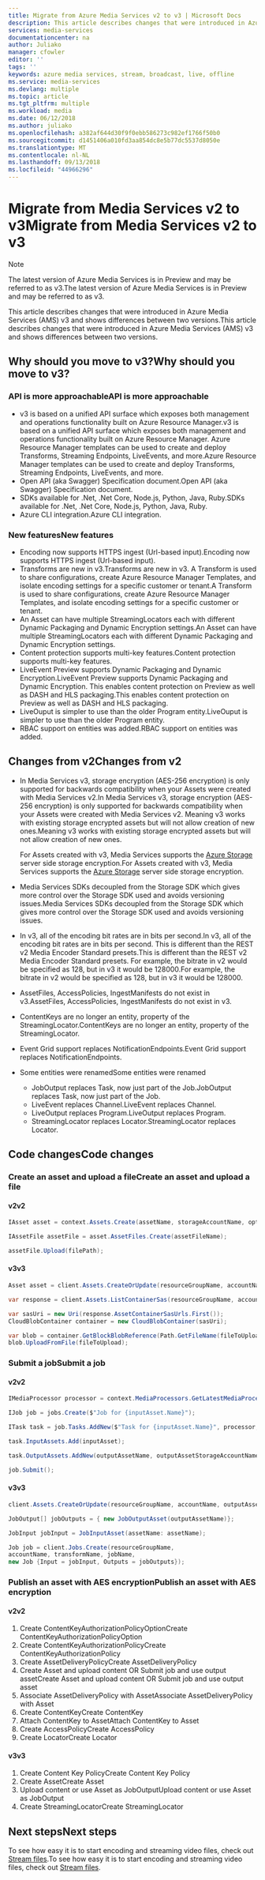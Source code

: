 ```yaml
---
title: Migrate from Azure Media Services v2 to v3 | Microsoft Docs
description: This article describes changes that were introduced in Azure Media Services v3 and shows differences between two versions.
services: media-services
documentationcenter: na
author: Juliako
manager: cfowler
editor: ''
tags: ''
keywords: azure media services, stream, broadcast, live, offline
ms.service: media-services
ms.devlang: multiple
ms.topic: article
ms.tgt_pltfrm: multiple
ms.workload: media
ms.date: 06/12/2018
ms.author: juliako
ms.openlocfilehash: a382af644d30f9f0ebb586273c982ef1766f50b0
ms.sourcegitcommit: d1451406a010fd3aa854dc8e5b77dc5537d8050e
ms.translationtype: MT
ms.contentlocale: nl-NL
ms.lasthandoff: 09/13/2018
ms.locfileid: "44966296"
---
```

# <a name="migrate-from-media-services-v2-to-v3"></a><span data-ttu-id="e7b04-104">Migrate from Media Services v2 to v3</span><span class="sxs-lookup"><span data-stu-id="e7b04-104">Migrate from Media Services v2 to v3</span></span>

> [!NOTE]
> <span data-ttu-id="e7b04-105">The latest version of Azure Media Services is in Preview and may be referred to as v3.</span><span class="sxs-lookup"><span data-stu-id="e7b04-105">The latest version of Azure Media Services is in Preview and may be referred to as v3.</span></span>

<span data-ttu-id="e7b04-106">This article describes changes that were introduced in Azure Media Services (AMS) v3 and shows differences between two versions.</span><span class="sxs-lookup"><span data-stu-id="e7b04-106">This article describes changes that were introduced in Azure Media Services (AMS) v3 and shows differences between two versions.</span></span>

## <a name="why-should-you-move-to-v3"></a><span data-ttu-id="e7b04-107">Why should you move to v3?</span><span class="sxs-lookup"><span data-stu-id="e7b04-107">Why should you move to v3?</span></span>

### <a name="api-is-more-approachable"></a><span data-ttu-id="e7b04-108">API is more approachable</span><span class="sxs-lookup"><span data-stu-id="e7b04-108">API is more approachable</span></span>

*  <span data-ttu-id="e7b04-109">v3 is based on a unified API surface which exposes both management and operations functionality built on Azure Resource Manager.</span><span class="sxs-lookup"><span data-stu-id="e7b04-109">v3 is based on a unified API surface which exposes both management and operations functionality built on Azure Resource Manager.</span></span> <span data-ttu-id="e7b04-110">Azure Resource Manager templates can be used to create and deploy Transforms, Streaming Endpoints, LiveEvents, and more.</span><span class="sxs-lookup"><span data-stu-id="e7b04-110">Azure Resource Manager templates can be used to create and deploy Transforms, Streaming Endpoints, LiveEvents, and more.</span></span>
* <span data-ttu-id="e7b04-111">Open API (aka Swagger) Specification document.</span><span class="sxs-lookup"><span data-stu-id="e7b04-111">Open API (aka Swagger) Specification document.</span></span>
* <span data-ttu-id="e7b04-112">SDKs available for .Net, .Net Core, Node.js, Python, Java, Ruby.</span><span class="sxs-lookup"><span data-stu-id="e7b04-112">SDKs available for .Net, .Net Core, Node.js, Python, Java, Ruby.</span></span>
* <span data-ttu-id="e7b04-113">Azure CLI integration.</span><span class="sxs-lookup"><span data-stu-id="e7b04-113">Azure CLI integration.</span></span>

### <a name="new-features"></a><span data-ttu-id="e7b04-114">New features</span><span class="sxs-lookup"><span data-stu-id="e7b04-114">New features</span></span>

* <span data-ttu-id="e7b04-115">Encoding now supports HTTPS ingest (Url-based input).</span><span class="sxs-lookup"><span data-stu-id="e7b04-115">Encoding now supports HTTPS ingest (Url-based input).</span></span>
* <span data-ttu-id="e7b04-116">Transforms are new in v3.</span><span class="sxs-lookup"><span data-stu-id="e7b04-116">Transforms are new in v3.</span></span> <span data-ttu-id="e7b04-117">A Transform is used to share configurations, create Azure Resource Manager Templates, and isolate encoding settings for a specific customer or tenant.</span><span class="sxs-lookup"><span data-stu-id="e7b04-117">A Transform is used to share configurations, create Azure Resource Manager Templates, and isolate encoding settings for a specific customer or tenant.</span></span> 
* <span data-ttu-id="e7b04-118">An Asset can have multiple StreamingLocators each with different Dynamic Packaging and Dynamic Encryption settings.</span><span class="sxs-lookup"><span data-stu-id="e7b04-118">An Asset can have multiple StreamingLocators each with different Dynamic Packaging and Dynamic Encryption settings.</span></span>
* <span data-ttu-id="e7b04-119">Content protection supports multi-key features.</span><span class="sxs-lookup"><span data-stu-id="e7b04-119">Content protection supports multi-key features.</span></span> 
* <span data-ttu-id="e7b04-120">LiveEvent Preview supports Dynamic Packaging and Dynamic Encryption.</span><span class="sxs-lookup"><span data-stu-id="e7b04-120">LiveEvent Preview supports Dynamic Packaging and Dynamic Encryption.</span></span> <span data-ttu-id="e7b04-121">This enables content protection on Preview as well as DASH and HLS packaging.</span><span class="sxs-lookup"><span data-stu-id="e7b04-121">This enables content protection on Preview as well as DASH and HLS packaging.</span></span>
* <span data-ttu-id="e7b04-122">LiveOuput is simpler to use than the older Program entity.</span><span class="sxs-lookup"><span data-stu-id="e7b04-122">LiveOuput is simpler to use than the older Program entity.</span></span> 
* <span data-ttu-id="e7b04-123">RBAC support on entities was added.</span><span class="sxs-lookup"><span data-stu-id="e7b04-123">RBAC support on entities was added.</span></span>

## <a name="changes-from-v2"></a><span data-ttu-id="e7b04-124">Changes from v2</span><span class="sxs-lookup"><span data-stu-id="e7b04-124">Changes from v2</span></span>

* <span data-ttu-id="e7b04-125">In Media Services v3, storage encryption (AES-256 encryption) is only supported for backwards compatibility when your Assets were created with Media Services v2.</span><span class="sxs-lookup"><span data-stu-id="e7b04-125">In Media Services v3, storage encryption (AES-256 encryption) is only supported for backwards compatibility when your Assets were created with Media Services v2.</span></span> <span data-ttu-id="e7b04-126">Meaning v3 works with existing storage encrypted assets but will not allow creation of new ones.</span><span class="sxs-lookup"><span data-stu-id="e7b04-126">Meaning v3 works with existing storage encrypted assets but will not allow creation of new ones.</span></span>

    <span data-ttu-id="e7b04-127">For Assets created with v3, Media Services supports the [Azure Storage](https://docs.microsoft.com/azure/storage/common/storage-service-encryption?toc=%2fazure%2fstorage%2fblobs%2ftoc.json) server side storage encryption.</span><span class="sxs-lookup"><span data-stu-id="e7b04-127">For Assets created with v3, Media Services supports the [Azure Storage](https://docs.microsoft.com/azure/storage/common/storage-service-encryption?toc=%2fazure%2fstorage%2fblobs%2ftoc.json) server side storage encryption.</span></span>
    
* <span data-ttu-id="e7b04-128">Media Services SDKs decoupled from the Storage SDK which gives more control over the Storage SDK used and avoids versioning issues.</span><span class="sxs-lookup"><span data-stu-id="e7b04-128">Media Services SDKs decoupled from the Storage SDK which gives more control over the Storage SDK used and avoids versioning issues.</span></span> 
* <span data-ttu-id="e7b04-129">In v3, all of the encoding bit rates are in bits per second.</span><span class="sxs-lookup"><span data-stu-id="e7b04-129">In v3, all of the encoding bit rates are in bits per second.</span></span> <span data-ttu-id="e7b04-130">This is different than the REST v2 Media Encoder Standard presets.</span><span class="sxs-lookup"><span data-stu-id="e7b04-130">This is different than the REST v2 Media Encoder Standard presets.</span></span> <span data-ttu-id="e7b04-131">For example, the bitrate in v2 would be specified as 128, but in v3 it would be 128000.</span><span class="sxs-lookup"><span data-stu-id="e7b04-131">For example, the bitrate in v2 would be specified as 128, but in v3 it would be 128000.</span></span> 
* <span data-ttu-id="e7b04-132">AssetFiles, AccessPolicies, IngestManifests do not exist in v3.</span><span class="sxs-lookup"><span data-stu-id="e7b04-132">AssetFiles, AccessPolicies, IngestManifests do not exist in v3.</span></span>
* <span data-ttu-id="e7b04-133">ContentKeys are no longer an entity, property of the StreamingLocator.</span><span class="sxs-lookup"><span data-stu-id="e7b04-133">ContentKeys are no longer an entity, property of the StreamingLocator.</span></span>
* <span data-ttu-id="e7b04-134">Event Grid support replaces NotificationEndpoints.</span><span class="sxs-lookup"><span data-stu-id="e7b04-134">Event Grid support replaces NotificationEndpoints.</span></span>
* <span data-ttu-id="e7b04-135">Some entities were renamed</span><span class="sxs-lookup"><span data-stu-id="e7b04-135">Some entities were renamed</span></span>

  * <span data-ttu-id="e7b04-136">JobOutput replaces Task, now just part of the Job.</span><span class="sxs-lookup"><span data-stu-id="e7b04-136">JobOutput replaces Task, now just part of the Job.</span></span>
  * <span data-ttu-id="e7b04-137">LiveEvent replaces Channel.</span><span class="sxs-lookup"><span data-stu-id="e7b04-137">LiveEvent replaces Channel.</span></span>
  * <span data-ttu-id="e7b04-138">LiveOutput replaces Program.</span><span class="sxs-lookup"><span data-stu-id="e7b04-138">LiveOutput replaces Program.</span></span>
  * <span data-ttu-id="e7b04-139">StreamingLocator replaces Locator.</span><span class="sxs-lookup"><span data-stu-id="e7b04-139">StreamingLocator replaces Locator.</span></span>

## <a name="code-changes"></a><span data-ttu-id="e7b04-140">Code changes</span><span class="sxs-lookup"><span data-stu-id="e7b04-140">Code changes</span></span>

### <a name="create-an-asset-and-upload-a-file"></a><span data-ttu-id="e7b04-141">Create an asset and upload a file</span><span class="sxs-lookup"><span data-stu-id="e7b04-141">Create an asset and upload a file</span></span> 

#### <a name="v2"></a><span data-ttu-id="e7b04-142">v2</span><span class="sxs-lookup"><span data-stu-id="e7b04-142">v2</span></span>

```csharp
IAsset asset = context.Assets.Create(assetName, storageAccountName, options);

IAssetFile assetFile = asset.AssetFiles.Create(assetFileName);

assetFile.Upload(filePath);
```

#### <a name="v3"></a><span data-ttu-id="e7b04-143">v3</span><span class="sxs-lookup"><span data-stu-id="e7b04-143">v3</span></span>

```csharp
Asset asset = client.Assets.CreateOrUpdate(resourceGroupName, accountName, assetName, new Asset());

var response = client.Assets.ListContainerSas(resourceGroupName, accountName, assetName, permissions: AssetContainerPermission.ReadWrite, expiryTime: DateTime.Now.AddHours(1));

var sasUri = new Uri(response.AssetContainerSasUrls.First());
CloudBlobContainer container = new CloudBlobContainer(sasUri);

var blob = container.GetBlockBlobReference(Path.GetFileName(fileToUpload));
blob.UploadFromFile(fileToUpload);
```

### <a name="submit-a-job"></a><span data-ttu-id="e7b04-144">Submit a job</span><span class="sxs-lookup"><span data-stu-id="e7b04-144">Submit a job</span></span>

#### <a name="v2"></a><span data-ttu-id="e7b04-145">v2</span><span class="sxs-lookup"><span data-stu-id="e7b04-145">v2</span></span>

```csharp
IMediaProcessor processor = context.MediaProcessors.GetLatestMediaProcessorByName(mediaProcessorName);

IJob job = jobs.Create($"Job for {inputAsset.Name}");

ITask task = job.Tasks.AddNew($"Task for {inputAsset.Name}", processor, taskConfiguration);

task.InputAssets.Add(inputAsset);

task.OutputAssets.AddNew(outputAssetName, outputAssetStorageAccountName, outputAssetOptions);

job.Submit();
```

#### <a name="v3"></a><span data-ttu-id="e7b04-146">v3</span><span class="sxs-lookup"><span data-stu-id="e7b04-146">v3</span></span>

```csharp
client.Assets.CreateOrUpdate(resourceGroupName, accountName, outputAssetName, new Asset());

JobOutput[] jobOutputs = { new JobOutputAsset(outputAssetName)};

JobInput jobInput = JobInputAsset(assetName: assetName);

Job job = client.Jobs.Create(resourceGroupName,
accountName, transformName, jobName,
new Job {Input = jobInput, Outputs = jobOutputs});
```

### <a name="publish-an-asset-with-aes-encryption"></a><span data-ttu-id="e7b04-147">Publish an asset with AES encryption</span><span class="sxs-lookup"><span data-stu-id="e7b04-147">Publish an asset with AES encryption</span></span> 

#### <a name="v2"></a><span data-ttu-id="e7b04-148">v2</span><span class="sxs-lookup"><span data-stu-id="e7b04-148">v2</span></span>

1. <span data-ttu-id="e7b04-149">Create ContentKeyAuthorizationPolicyOption</span><span class="sxs-lookup"><span data-stu-id="e7b04-149">Create ContentKeyAuthorizationPolicyOption</span></span>
2. <span data-ttu-id="e7b04-150">Create ContentKeyAuthorizationPolicy</span><span class="sxs-lookup"><span data-stu-id="e7b04-150">Create ContentKeyAuthorizationPolicy</span></span>
3. <span data-ttu-id="e7b04-151">Create AssetDeliveryPolicy</span><span class="sxs-lookup"><span data-stu-id="e7b04-151">Create AssetDeliveryPolicy</span></span>
4. <span data-ttu-id="e7b04-152">Create Asset and upload content OR Submit job and use output asset</span><span class="sxs-lookup"><span data-stu-id="e7b04-152">Create Asset and upload content OR Submit job and use output asset</span></span>
5. <span data-ttu-id="e7b04-153">Associate AssetDeliveryPolicy with Asset</span><span class="sxs-lookup"><span data-stu-id="e7b04-153">Associate AssetDeliveryPolicy with Asset</span></span>
6. <span data-ttu-id="e7b04-154">Create ContentKey</span><span class="sxs-lookup"><span data-stu-id="e7b04-154">Create ContentKey</span></span>
7. <span data-ttu-id="e7b04-155">Attach ContentKey to Asset</span><span class="sxs-lookup"><span data-stu-id="e7b04-155">Attach ContentKey to Asset</span></span>
8. <span data-ttu-id="e7b04-156">Create AccessPolicy</span><span class="sxs-lookup"><span data-stu-id="e7b04-156">Create AccessPolicy</span></span>
9. <span data-ttu-id="e7b04-157">Create Locator</span><span class="sxs-lookup"><span data-stu-id="e7b04-157">Create Locator</span></span>

#### <a name="v3"></a><span data-ttu-id="e7b04-158">v3</span><span class="sxs-lookup"><span data-stu-id="e7b04-158">v3</span></span>

1. <span data-ttu-id="e7b04-159">Create Content Key Policy</span><span class="sxs-lookup"><span data-stu-id="e7b04-159">Create Content Key Policy</span></span>
2. <span data-ttu-id="e7b04-160">Create Asset</span><span class="sxs-lookup"><span data-stu-id="e7b04-160">Create Asset</span></span>
3. <span data-ttu-id="e7b04-161">Upload content or use Asset as JobOutput</span><span class="sxs-lookup"><span data-stu-id="e7b04-161">Upload content or use Asset as JobOutput</span></span>
4. <span data-ttu-id="e7b04-162">Create StreamingLocator</span><span class="sxs-lookup"><span data-stu-id="e7b04-162">Create StreamingLocator</span></span>

## <a name="next-steps"></a><span data-ttu-id="e7b04-163">Next steps</span><span class="sxs-lookup"><span data-stu-id="e7b04-163">Next steps</span></span>

<span data-ttu-id="e7b04-164">To see how easy it is to start encoding and streaming video files, check out [Stream files](stream-files-dotnet-quickstart.md).</span><span class="sxs-lookup"><span data-stu-id="e7b04-164">To see how easy it is to start encoding and streaming video files, check out [Stream files](stream-files-dotnet-quickstart.md).</span></span> 

